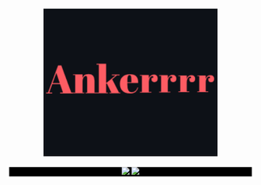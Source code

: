 <p align="center">
  <img src="./name.gif" height="300px">
</p>

<div align="center" style="border: 5px solid white; background-color: black;">

<img src="https://github-readme-stats.vercel.app/api/top-langs/?username=Ankerrrr&size_weight=0.5&count_weight=0.5&theme=transparent&hide_border=true" style="display: inline-block;">

<img src="https://github-readme-stats.vercel.app/api?username=Ankerrrr&theme=transparent&hide_border=true" style="display: inline-block;">

</div>


